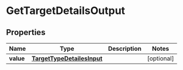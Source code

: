 

# GetTargetDetailsOutput

## Properties

Name | Type | Description | Notes
------------ | ------------- | ------------- | -------------
**value** | [**TargetTypeDetailesInput**](TargetTypeDetailesInput.md) |  |  [optional]



